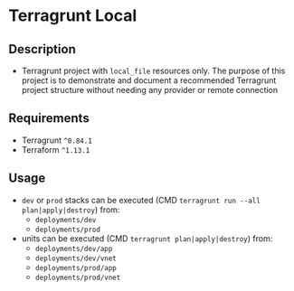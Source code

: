 # Terragrunt Local

## Description
- Terragrunt project with `local_file` resources only. The purpose of this project is to demonstrate and document a recommended Terragrunt project structure without needing any provider or remote connection

## Requirements
 - Terragrunt `^0.84.1`
 - Terraform `^1.13.1`

## Usage
  - `dev` or `prod` stacks can be executed (CMD `terragrunt run --all plan|apply|destroy`) from:
    - `deployments/dev` 
    - `deployments/prod`
  - units can be executed (CMD `terragrunt plan|apply|destroy`) from:
    - `deployments/dev/app`
    - `deployments/dev/vnet`
    - `deployments/prod/app`
    - `deployments/prod/vnet`
